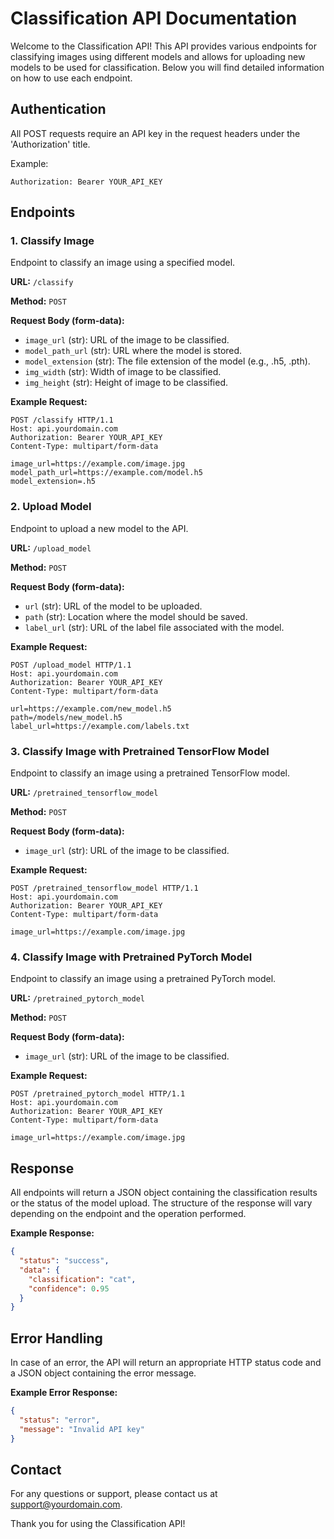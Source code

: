 # Classification API Documentation

Welcome to the Classification API! This API provides various endpoints for classifying images using different models and allows for uploading new models to be used for classification. Below you will find detailed information on how to use each endpoint.

## Authentication

All POST requests require an API key in the request headers under the 'Authorization' title.

Example:
```
Authorization: Bearer YOUR_API_KEY
```

## Endpoints

### 1. Classify Image

Endpoint to classify an image using a specified model.

**URL:** `/classify`

**Method:** `POST`

**Request Body (form-data):**
- `image_url` (str): URL of the image to be classified.
- `model_path_url` (str): URL where the model is stored.
- `model_extension` (str): The file extension of the model (e.g., .h5, .pth).
- `img_width` (str): Width of image to be classified.
- `img_height` (str): Height of image to be classified.

**Example Request:**
```http
POST /classify HTTP/1.1
Host: api.yourdomain.com
Authorization: Bearer YOUR_API_KEY
Content-Type: multipart/form-data

image_url=https://example.com/image.jpg
model_path_url=https://example.com/model.h5
model_extension=.h5
```

### 2. Upload Model

Endpoint to upload a new model to the API.

**URL:** `/upload_model`

**Method:** `POST`

**Request Body (form-data):**
- `url` (str): URL of the model to be uploaded.
- `path` (str): Location where the model should be saved.
- `label_url` (str): URL of the label file associated with the model.

**Example Request:**
```http
POST /upload_model HTTP/1.1
Host: api.yourdomain.com
Authorization: Bearer YOUR_API_KEY
Content-Type: multipart/form-data

url=https://example.com/new_model.h5
path=/models/new_model.h5
label_url=https://example.com/labels.txt
```

### 3. Classify Image with Pretrained TensorFlow Model

Endpoint to classify an image using a pretrained TensorFlow model.

**URL:** `/pretrained_tensorflow_model`

**Method:** `POST`

**Request Body (form-data):**
- `image_url` (str): URL of the image to be classified.

**Example Request:**
```http
POST /pretrained_tensorflow_model HTTP/1.1
Host: api.yourdomain.com
Authorization: Bearer YOUR_API_KEY
Content-Type: multipart/form-data

image_url=https://example.com/image.jpg
```

### 4. Classify Image with Pretrained PyTorch Model

Endpoint to classify an image using a pretrained PyTorch model.

**URL:** `/pretrained_pytorch_model`

**Method:** `POST`

**Request Body (form-data):**
- `image_url` (str): URL of the image to be classified.

**Example Request:**
```http
POST /pretrained_pytorch_model HTTP/1.1
Host: api.yourdomain.com
Authorization: Bearer YOUR_API_KEY
Content-Type: multipart/form-data

image_url=https://example.com/image.jpg
```

## Response

All endpoints will return a JSON object containing the classification results or the status of the model upload. The structure of the response will vary depending on the endpoint and the operation performed.

**Example Response:**
```json
{
  "status": "success",
  "data": {
    "classification": "cat",
    "confidence": 0.95
  }
}
```

## Error Handling

In case of an error, the API will return an appropriate HTTP status code and a JSON object containing the error message.

**Example Error Response:**
```json
{
  "status": "error",
  "message": "Invalid API key"
}
```

## Contact

For any questions or support, please contact us at support@yourdomain.com.

Thank you for using the Classification API!

